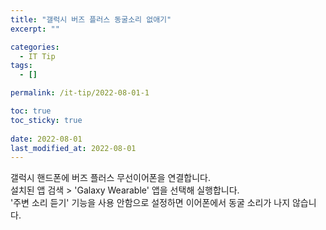```yaml
---
title: "갤럭시 버즈 플러스 동굴소리 없애기"
excerpt: ""

categories:
  - IT Tip
tags:
  - []

permalink: /it-tip/2022-08-01-1

toc: true
toc_sticky: true
 
date: 2022-08-01
last_modified_at: 2022-08-01
---
```


갤럭시 핸드폰에 버즈 플러스 무선이어폰을 연결합니다.  
설치된 앱 검색 > 'Galaxy Wearable' 앱을 선택해 실행합니다.  
'주변 소리 듣기' 기능을 사용 안함으로 설정하면 이어폰에서 동굴 소리가 나지 않습니다.

